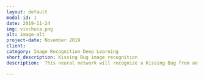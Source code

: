 ```yaml
---
layout: default
modal-id: 1
date: 2019-11-24
img: vinchuca.png
alt: image-alt
project-date: November 2019
client: 
category: Image Recognition Deep Learning
short_description: Kissing Bug image recognition
description:  This neural network will recognize a Kissing Bug from an image taken in the natural habitat using mobile phone. It achieves 93,7% accuracy. The model has been trained with images from the <a href="http://geovin.com.ar/">GeoVin</a> project. This project has been developed by the <a href="https://www.cepave.edu.ar/">CEPAVE</a>. The project is in the final stage approaching publication.

---
```

